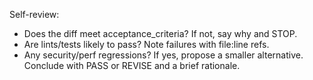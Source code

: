 Self-review:
- Does the diff meet acceptance_criteria? If not, say why and STOP.
- Are lints/tests likely to pass? Note failures with file:line refs.
- Any security/perf regressions? If yes, propose a smaller alternative.
Conclude with PASS or REVISE and a brief rationale.
